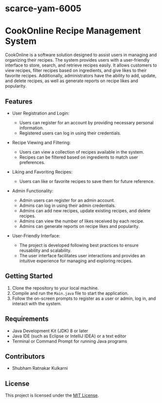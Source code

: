 # scarce-yam-6005

# CookOnline Recipe Management System

CookOnline is a software solution designed to assist users in managing and organizing their recipes. The system provides users with a user-friendly interface to store, search, and retrieve recipes easily. It allows customers to view recipes, filter recipes based on ingredients, and give likes to their favorite recipes. Additionally, administrators have the ability to add, update, and delete recipes, as well as generate reports on recipe likes and popularity.

## Features

- User Registration and Login:
  - Users can register for an account by providing necessary personal information.
  - Registered users can log in using their credentials.
  
- Recipe Viewing and Filtering:
  - Users can view a collection of recipes available in the system.
  - Recipes can be filtered based on ingredients to match user preferences.
  
- Liking and Favoriting Recipes:
  - Users can like or favorite recipes to save them for future reference.
  
- Admin Functionality:
  - Admin users can register for an admin account.
  - Admins can log in using their admin credentials.
  - Admins can add new recipes, update existing recipes, and delete recipes.
  - Admins can view the number of likes received by each recipe.
  - Admins can generate reports on recipe likes and popularity.
  
- User-Friendly Interface:
  - The project is developed following best practices to ensure reusability and scalability.
  - The user interface facilitates user interactions and provides an intuitive experience for managing and exploring recipes.

## Getting Started

1. Clone the repository to your local machine.
2. Compile and run the `Main.java` file to start the application.
3. Follow the on-screen prompts to register as a user or admin, log in, and interact with the system.

## Requirements

- Java Development Kit (JDK) 8 or later
- Java IDE (such as Eclipse or IntelliJ IDEA) or a text editor
- Terminal or Command Prompt for running Java programs

## Contributors

- Shubham Ratnakar Kulkarni

## License

This project is licensed under the [MIT License](LICENSE).
